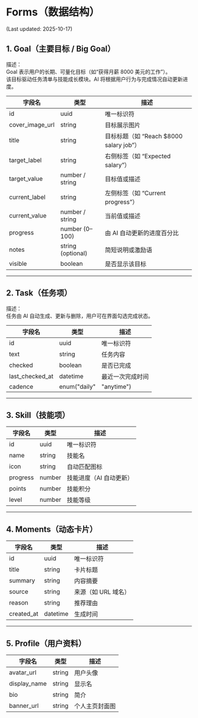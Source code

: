 # Forms（数据结构）
(Last updated: 2025-10-17)

## 1. Goal（主要目标 / Big Goal）
描述：  
Goal 表示用户的长期、可量化目标（如“获得月薪 8000 美元的工作”）。  
该目标驱动任务清单与技能成长模块。AI 将根据用户行为与完成情况自动更新进度。

| 字段名 | 类型 | 描述 |
|--------|------|------|
| id | uuid | 唯一标识符 |
| cover_image_url | string | 目标展示图片 |
| title | string | 目标标题（如 “Reach $8000 salary job”） |
| target_label | string | 右侧标签（如 “Expected salary”） |
| target_value | number / string | 目标值或描述 |
| current_label | string | 左侧标签（如 “Current progress”） |
| current_value | number / string | 当前值或描述 |
| progress | number (0–100) | 由 AI 自动更新的进度百分比 |
| notes | string (optional) | 简短说明或激励语 |
| visible | boolean | 是否显示该目标 |

---

## 2. Task（任务项）
描述：  
任务由 AI 自动生成、更新与删除，用户可在界面勾选完成状态。

| 字段名 | 类型 | 描述 |
|--------|------|------|
| id | uuid | 唯一标识符 |
| text | string | 任务内容 |
| checked | boolean | 是否已完成 |
| last_checked_at | datetime | 最近一次完成时间 |
| cadence | enum("daily" | "anytime") | 任务频率 |

---

## 3. Skill（技能项）
| 字段名 | 类型 | 描述 |
|--------|------|------|
| id | uuid | 唯一标识符 |
| name | string | 技能名 |
| icon | string | 自动匹配图标 |
| progress | number | 技能进度（AI 自动更新） |
| points | number | 技能积分 |
| level | number | 技能等级 |

---

## 4. Moments（动态卡片）
| 字段名 | 类型 | 描述 |
|--------|------|------|
| id | uuid | 唯一标识符 |
| title | string | 卡片标题 |
| summary | string | 内容摘要 |
| source | string | 来源（如 URL 域名） |
| reason | string | 推荐理由 |
| created_at | datetime | 生成时间 |

---

## 5. Profile（用户资料）
| 字段名 | 类型 | 描述 |
|--------|------|------|
| avatar_url | string | 用户头像 |
| display_name | string | 显示名 |
| bio | string | 简介 |
| banner_url | string | 个人主页封面图 |
